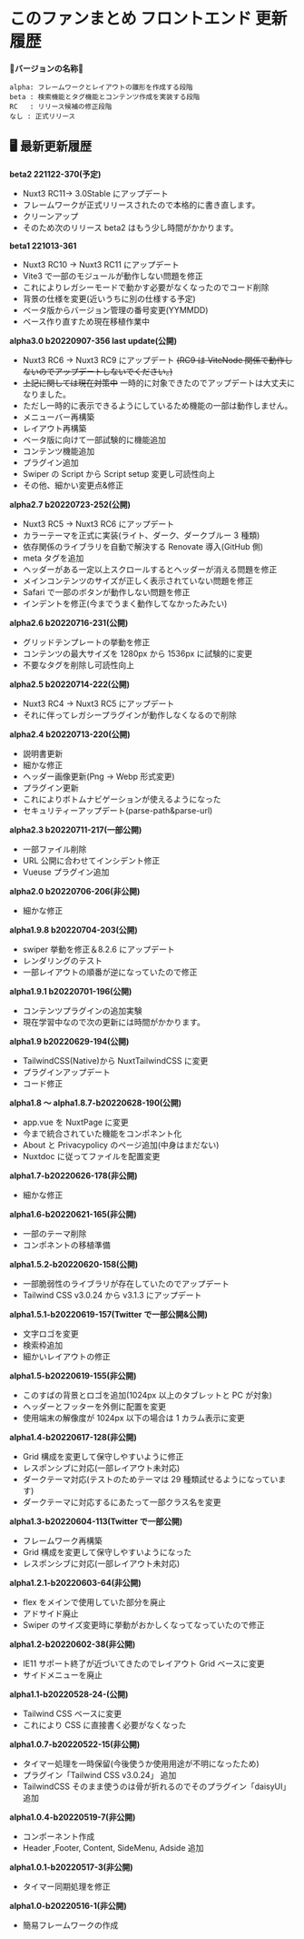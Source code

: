 # このファンまとめ フロントエンド 更新履歴

:pushpin:**バージョンの名称**:pushpin:

```
alpha: フレームワークとレイアウトの雛形を作成する段階
beta : 検索機能とタグ機能とコンテンツ作成を実装する段階
RC   : リリース候補の修正段階
なし : 正式リリース
```

## 🖥 最新更新履歴

**beta2 221122-370(予定)**

- Nuxt3 RC11→ 3.0Stable にアップデート
- フレームワークが正式リリースされたので本格的に書き直します。
- クリーンアップ
- そのため次のリリース beta2 はもう少し時間がかかります。

**beta1 221013-361**

- Nuxt3 RC10 → Nuxt3 RC11 にアップデート
- Vite3 で一部のモジュールが動作しない問題を修正
- これによりレガシーモードで動かす必要がなくなったのでコード削除
- 背景の仕様を変更(近いうちに別の仕様する予定)
- ベータ版からバージョン管理の番号変更(YYMMDD)
- ベース作り直すため現在移植作業中

**alpha3.0 b20220907-356 last update(公開)**

- Nuxt3 RC6 → Nuxt3 RC9 にアップデート ~~(RC9 は ViteNode 関係で動作しないのでアップデートしないでください。)~~
- ~~上記に関しては現在対策中~~ 一時的に対象できたのでアップデートは大丈夫になりました。
- ただし一時的に表示できるようにしているため機能の一部は動作しません。
- メニューバー再構築
- レイアウト再構築
- ベータ版に向けて一部試験的に機能追加
- コンテンツ機能追加
- プラグイン追加
- Swiper の Script から Script setup 変更し可読性向上
- その他、細かい変更点&修正

**alpha2.7 b20220723-252(公開)**

- Nuxt3 RC5 → Nuxt3 RC6 にアップデート
- カラーテーマを正式に実装(ライト、ダーク、ダークブルー 3 種類)
- 依存関係のライブラリを自動で解決する Renovate 導入(GitHub 側)
- meta タグを追加
- ヘッダーがある一定以上スクロールするとヘッダーが消える問題を修正
- メインコンテンツのサイズが正しく表示されていない問題を修正
- Safari で一部のボタンが動作しない問題を修正
- インデントを修正(今までうまく動作してなかったみたい)

**alpha2.6 b20220716-231(公開)**

- グリッドテンプレートの挙動を修正
- コンテンツの最大サイズを 1280px から 1536px に試験的に変更
- 不要なタグを削除し可読性向上

**alpha2.5 b20220714-222(公開)**

- Nuxt3 RC4 → Nuxt3 RC5 にアップデート
- それに伴ってレガシープラグインが動作しなくなるので削除

**alpha2.4 b20220713-220(公開)**

- 説明書更新
- 細かな修正
- ヘッダー画像更新(Png → Webp 形式変更)
- プラグイン更新
- これによりボトムナビゲーションが使えるようになった
- セキュリティーアップデート(parse-path&parse-url)

**alpha2.3 b20220711-217(一部公開)**

- 一部ファイル削除
- URL 公開に合わせてインシデント修正
- Vueuse プラグイン追加

**alpha2.0 b20220706-206(非公開)**

- 細かな修正

**alpha1.9.8 b20220704-203(公開)**

- swiper 挙動を修正＆8.2.6 にアップデート
- レンダリングのテスト
- 一部レイアウトの順番が逆になっていたので修正

**alpha1.9.1 b20220701-196(公開)**

- コンテンツプラグインの追加実験
- 現在学習中なので次の更新には時間がかかります。

**alpha1.9 b20220629-194(公開)**

- TailwindCSS(Native)から NuxtTailwindCSS に変更
- プラグインアップデート
- コード修正

**alpha1.8 ～ alpha1.8.7-b20220628-190(公開)**

- app.vue を NuxtPage に変更
- 今まで統合されていた機能をコンポネント化
- About と Privacypolicy のページ追加(中身はまだない)
- Nuxtdoc に従ってファイルを配置変更

**alpha1.7-b20220626-178(非公開)**

- 細かな修正

**alpha1.6-b20220621-165(非公開)**

- 一部のテーマ削除
- コンポネントの移植準備

**alpha1.5.2-b20220620-158(公開)**

- 一部脆弱性のライブラリが存在していたのでアップデート
- Tailwind CSS v3.0.24 から v3.1.3 にアップデート

**alpha1.5.1-b20220619-157(Twitter で一部公開&公開)**

- 文字ロゴを変更
- 検索枠追加
- 細かいレイアウトの修正

**alpha1.5-b20220619-155(非公開)**

- このすばの背景とロゴを追加(1024px 以上のタブレットと PC が対象)
- ヘッダーとフッターを外側に配置を変更
- 使用端末の解像度が 1024px 以下の場合は 1 カラム表示に変更

**alpha1.4-b20220617-128(非公開)**

- Grid 構成を変更して保守しやすいように修正
- レスポンシブに対応(一部レイアウト未対応)
- ダークテーマ対応(テストのためテーマは 29 種類試せるようになっています)
- ダークテーマに対応するにあたって一部クラス名を変更

**alpha1.3-b20220604-113(Twitter で一部公開)**

- フレームワーク再構築
- Grid 構成を変更して保守しやすいようになった
- レスポンシブに対応(一部レイアウト未対応)

**alpha1.2.1-b20220603-64(非公開)**

- flex をメインで使用していた部分を廃止
- アドサイド廃止
- Swiper のサイズ変更時に挙動がおかしくなってなっていたので修正

**alpha1.2-b20220602-38(非公開)**

- IE11 サポート終了が近づいてきたのでレイアウト Grid ベースに変更
- サイドメニューを廃止

**alpha1.1-b20220528-24-(公開)**

- Tailwind CSS ベースに変更
- これにより CSS に直接書く必要がなくなった

**alpha1.0.7-b20220522-15(非公開)**

- タイマー処理を一時保留(今後使うか使用用途が不明になったため)
- プラグイン「Tailwind CSS v3.0.24」 追加
- TailwindCSS そのまま使うのは骨が折れるのでそのプラグイン「daisyUI」追加

**alpha1.0.4-b20220519-7(非公開)**

- コンポーネント作成
- Header ,Footer, Content, SideMenu, Adside 追加

**alpha1.0.1-b20220517-3(非公開)**

- タイマー同期処理を修正

**alpha1.0-b20220516-1(非公開)**

- 簡易フレームワークの作成
